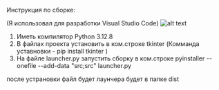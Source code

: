 Инструкция по сборке:

(Я использовал для разработки Visual Studio Code)
![alt text](https://raw.githubusercontent.com/zzzlichzzz/-/refs/heads/main/Launcher/img.bmp?raw=true)

1) Иметь компилятор Python 3.12.8
2) В файлах проекта установить в ком.строке tkinter (Комманда уставновки - pip install tkinter )
3) На файле launcher.py запустить сборку в ком.строке
                         pyinstaller --onefile --add-data "src;src" launcher.py

после устрановки файл будет лаунчера будет в папке dist
